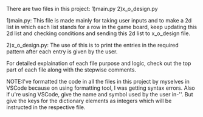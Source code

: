 There are two files in this project:
1)main.py
2)x_o_design.py

1)main.py:
    This file is made mainly for taking user inputs and to make a 2d list in which each list stands for a row in the game board, keep updating this 2d list and checking conditions and sending this 2d list to x_o_design file.

2)x_o_design.py:
    The use of this is to print the entries in the required pattern after each entry is given by the user.

For detailed explaination of each file purpose and logic, check out the top part of each file along with the stepwise comments.

NOTE:I've formatted the code in all the files in this project by myselves in VSCode because on using formatting tool, I was getting syntax errors.
     Also if u're using VSCode, give the name and symbol used by the user in-''. But give the keys for the dictionary elements as integers which 
     will be instructed in the respective file.